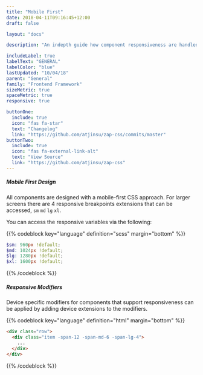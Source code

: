 ```yaml
---
title: "Mobile First"
date: 2018-04-11T09:16:45+12:00
draft: false

layout: "docs"

description: "An indepth guide how component responsiveness are handled."

includeLabel: true
labelText: "GENERAL"
labelColor: "blue"
lastUpdated: "10/04/18"
parent: "General"
family: "Frontend Framework"
sizeMetric: true
spaceMetric: true
responsive: true

buttonOne:
  include: true
  icon: "fas fa-star"
  text: "Changelog"
  link: "https://github.com/atjinsu/zap-css/commits/master"
buttonTwo:
  include: true
  icon: "fas fa-external-link-alt"
  text: "View Source"
  link: "https://github.com/atjinsu/zap-css"
---
```


##### Mobile First Design

All components are designed with a mobile-first CSS approach. For larger screens there are 4 responsive breakpoints extensions that can be accessed, `sm` `md` `lg` `xl`.

You can access the responsive variables via the following:

{{% codeblock key="language" definition="scss" margin="bottom" %}}
```scss
$sm: 960px !default;
$md: 1024px !default;
$lg: 1280px !default;
$xl: 1600px !default;
```
{{% /codeblock %}}

##### Responsive Modifiers

Device specific modifiers for components that support responsiveness can be applied by adding device extensions to the modifiers.

{{% codeblock key="language" definition="html" margin="bottom" %}}
```html
<div class="row">
  <div class="item -span-12 -span-md-6 -span-lg-4">
    ...
  </div>
</div>
```
{{% /codeblock %}}
